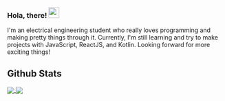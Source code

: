 <!-- ### Hello there! 👋 -->

### Hola, there! <img src="https://media.giphy.com/media/hvRJCLFzcasrR4ia7z/giphy.gif" width="25px">
I'm an electrical engineering student who really loves programming and making pretty things through it. Currently, I'm still learning and try to make projects with JavaScript, ReactJS, and Kotlin. Looking forward for more exciting things!

## Github Stats
<a href="https://github.com/rosatiara/rosatiara">
  <img align="center" src="https://github-readme-stats.vercel.app/api?username=rosatiara&show_icons=true&theme=github_dark&count_private=true&hide=contribs">
</a>
<a href="https://github.com/rosatiara/rosatiara">
  <img align="center" src="https://github-readme-stats.vercel.app/api/top-langs/?username=rosatiara&layout=compact&theme=github_dark&hide=php&bg_color=0D1117">
</a>

<!-- Here are some ideas to get you started:

- 🔭 I’m currently working on ...
- 🌱 I’m currently learning ...
- 👯 I’m looking to collaborate on ...
- 🤔 I’m looking for help with ...
- 💬 Ask me about ...
- 📫 How to reach me: ...
- 😄 Pronouns: ...
- ⚡ Fun fact: ... -->
<!-- ![](https://komarev.com/ghpvc/?username=rosatiara&color=gray)

![](https://hit.yhype.me/github/profile?user_id=55318172) -->
